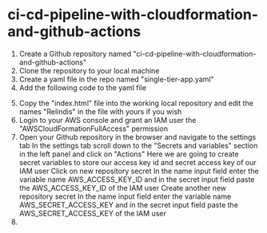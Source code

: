 # ci-cd-pipeline-with-cloudformation-and-github-actions

1. Create a Github repository named "ci-cd-pipeline-with-cloudformation-and-github-actions"
2. Clone the repository to your local machine
3. Create a yaml file in the repo named "single-tier-app.yaml"
4. Add the following code to the yaml file
<!-- 
Resources:
  S3Bucket:
    Type: AWS::S3::Bucket
    Properties:
      BucketName: my-static1-websit2e-bucket
      AccessControl: PublicRead
      WebsiteConfiguration:
        IndexDocument: index.html
  BucketPolicy:
    Type: AWS::S3::BucketPolicy
    Properties:
      Bucket: !Ref S3Bucket
      PolicyDocument:
        Statement:
        - Sid: PublicReadGetObject
          Effect: Allow
          Principal: '*'
          Action: s3:GetObject
          Resource: !Join ['', ['arn:aws:s3:::', !Ref S3Bucket, '/*']]
-->
5. Copy the "index.html" file into the working local repository and edit the names "Relindis" in the file with yours if you wish
6. Login to your AWS console and grant an IAM user the "AWSCloudFormationFullAccess" permission 
7. Open your Github repository in the browser and navigate to the settings tab
   In the settings tab scroll down to the "Secrets and variables" section in the left panel and click on "Actions"
   Here we are going to create secret variables to store our access key id and secret access key of our IAM user
   Click on new repository secret 
   In the name input field enter the variable name AWS_ACCESS_KEY_ID and in the secret input field paste the AWS_ACCESS_KEY_ID of the IAM user
   Create another new repository secret 
   In the name input field enter the variable name AWS_SECRET_ACCESS_KEY and in the secret input field paste the AWS_SECRET_ACCESS_KEY of the IAM user
8. 


